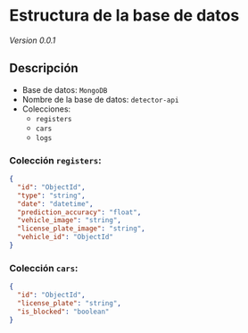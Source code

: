 # Estructura de la base de datos

_Version 0.0.1_

## Descripción

- Base de datos: `MongoDB`
- Nombre de la base de datos: `detector-api`
- Colecciones:
  - `registers`
  - `cars`
  - `logs`

### Colección `registers`:

```json
{
  "id": "ObjectId",
  "type": "string",
  "date": "datetime",
  "prediction_accuracy": "float",
  "vehicle_image": "string",
  "license_plate_image": "string",
  "vehicle_id": "ObjectId"
}
```

### Colección `cars`:

```json
{
  "id": "ObjectId",
  "license_plate": "string",
  "is_blocked": "boolean"
}
```

